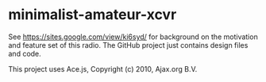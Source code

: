 # minimalist-amateur-xcvr

See https://sites.google.com/view/ki6syd/ for background on the motivation and feature set of this radio. The GitHub project just contains design files and code.


This project uses Ace.js, Copyright (c) 2010, Ajax.org B.V.
